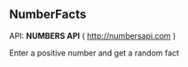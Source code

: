## NumberFacts

API: **NUMBERS API** ( http://numbersapi.com )

Enter a positive number and get a random fact
